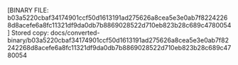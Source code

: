 [BINARY FILE: b03a5220cbaf34174901ccf50d1613191ad275626a8cea5e3e0ab7f82242268d8acefe6a8fc11321df9da0db7b8869028522d710eb823b28c689c4780054]
Stored copy: docs/converted-binary/b03a5220cbaf34174901ccf50d1613191ad275626a8cea5e3e0ab7f82242268d8acefe6a8fc11321df9da0db7b8869028522d710eb823b28c689c4780054
